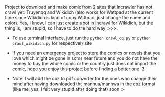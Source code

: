 Project to download and make comic from 2 sites that lncrawler has not crawl yet: Truyenqq and Wikidich (also works for Wattpad at the current time since Wikidich is kind of copy Wattpad, just change the name and color). Yes, I know, I can just create a bot in lncrawl for Wikidich, but the thing is, I am stupid, so I have to do the hard way :>>>.
- To use terminal interface, just run the 
```python crawl_qq.py```
or 
```python crawl_wikidich.py```
for respectively site
* If you need an emergency project to store the comics or novels that you love which might be gone in some near future and you do not have the money to buy the whole comic or the country just does not import the comic, hope you enjoy this project before finding a better one :3
- Note: I will add the cbz to pdf converter for the ones who change their mind after having downloaded the manhua/manhwa in the cbz format (like me, yes, I felt very stupid after doing that) soon :>